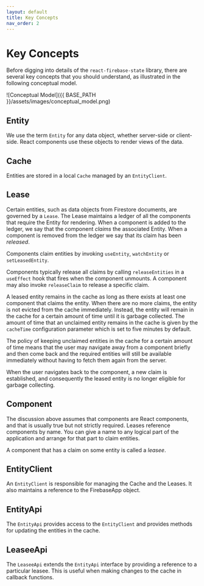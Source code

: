 ```yaml
---
layout: default
title: Key Concepts
nav_order: 2
---
```


# Key Concepts

Before digging into details of the `react-firebase-state` library, there are
several key concepts that you should understand, as illustrated in the following
conceptual model.

![Conceptual Model]({{ BASE_PATH }}/assets/images/conceptual_model.png)

## Entity
We use the term `Entity` for any data object, whether server-side or client-side.
React components use these objects to render views of the data.

## Cache
Entities are stored in a local `Cache` managed by an `EntityClient`.

## Lease
Certain entities, such as data objects from Firestore documents, are governed by a `Lease`.
The Lease maintains a ledger of all the components that require the Entity for rendering. 
When a component is added to the ledger, we say that the component *claims* the associated
Entity.  When a component is removed from the ledger we say that its claim has been *released*.

Components claim entities by invoking `useEntity`, `watchEntity` or `setLeasedEntity`.

Components typically release all claims by calling `releaseEntities` in a `useEffect` hook that fires
when the component unmounts.  A component may also invoke `releaseClaim` to release a specific claim.

A leased entity remains in the cache as long as there exists at least one component that claims
the entity.  When there are no more claims, the entity is not evicted from the cache immediately.
Instead, the entity will remain in the cache for a certain amount of time until it is 
garbage collected. The amount of time that an unclaimed entity remains in the cache is given by 
the `cacheTime` configuration parameter which is set to five minutes by default.

The policy of keeping unclaimed entities in the cache for a certain amount of time means that the
user may navigate away from a component briefly and then come back and the required entities will
still be available immediately without having to fetch them again from the server.

When the user navigates back to the component, a new claim is established, and consequently the leased 
entity is no longer eligible for garbage collecting.

## Component

The discussion above assumes that components are React components, and that is usually true but 
not strictly required. Leases reference components by name.  You can give a name to any logical part 
of the application and arrange for that part to claim entities.

A component that has a claim on some entity is called a *leasee*.

## EntityClient

An `EntityClient` is responsible for managing the Cache and the Leases.  It also maintains a
reference to the FirebaseApp object.

## EntityApi
The `EntityApi` provides access to the `EntityClient` and provides methods for updating the
entities in the cache.

## LeaseeApi
The `LeaseeApi` extends the `EntityApi` interface by providing a reference to a particular
leasee. This is useful when making changes to the cache in callback functions.



